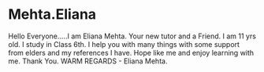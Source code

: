 # Mehta.Eliana
Hello Everyone.....I am Eliana Mehta. Your new tutor and a Friend. I am 11 yrs old. I study in Class 6th. I help you with many things with some support from elders and my references I have. Hope like me and enjoy learning with me. Thank You. WARM REGARDS - Eliana Mehta. 
